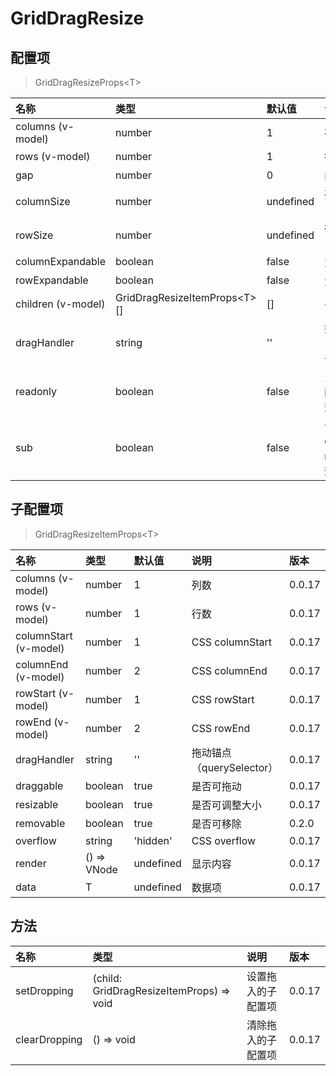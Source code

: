 # GridDragResize

## 配置项

> GridDragResizeProps&lt;T&gt;

| 名称               | 类型                               | 默认值    | 说明                                             | 版本   |
| :----------------- | :--------------------------------- | :-------- | :----------------------------------------------- | :----- |
| columns (v-model)  | number                             | 1         | 列数                                             | 0.0.17 |
| rows (v-model)     | number                             | 1         | 行数                                             | 0.0.17 |
| gap                | number                             | 0         | 间隙                                             | 0.0.17 |
| columnSize         | number                             | undefined | 列宽，undefined 相当于 1fr                       | 0.0.17 |
| rowSize            | number                             | undefined | 行高，undefined 相当于 1fr                       | 0.0.17 |
| columnExpandable   | boolean                            | false     | 允许向右扩展列数                                 | 0.0.17 |
| rowExpandable      | boolean                            | false     | 允许向下扩展行数                                 | 0.0.17 |
| children (v-model) | GridDragResizeItemProps&lt;T&gt;[] | []        | 子配置项                                         | 0.0.17 |
| dragHandler        | string                             | ''        | 拖动锚点（querySelector），子组件优先级更高      | 0.0.17 |
| readonly           | boolean                            | false     | 只读，true 将禁用子配置项的可拖动和可调整大小    | 0.0.17 |
| sub                | boolean                            | false     | 嵌套组件, columnExpandable、rowExpandable 将失效 | 0.0.17 |

## 子配置项

> GridDragResizeItemProps&lt;T&gt;

| 名称                  | 类型        | 默认值    | 说明                      | 版本   |
| :-------------------- | :---------- | :-------- | :------------------------ | :----- |
| columns (v-model)     | number      | 1         | 列数                      | 0.0.17 |
| rows (v-model)        | number      | 1         | 行数                      | 0.0.17 |
| columnStart (v-model) | number      | 1         | CSS columnStart           | 0.0.17 |
| columnEnd (v-model)   | number      | 2         | CSS columnEnd             | 0.0.17 |
| rowStart (v-model)    | number      | 1         | CSS rowStart              | 0.0.17 |
| rowEnd (v-model)      | number      | 2         | CSS rowEnd                | 0.0.17 |
| dragHandler           | string      | ''        | 拖动锚点（querySelector） | 0.0.17 |
| draggable             | boolean     | true      | 是否可拖动                | 0.0.17 |
| resizable             | boolean     | true      | 是否可调整大小            | 0.0.17 |
| removable             | boolean     | true      | 是否可移除                | 0.2.0  |
| overflow              | string      | 'hidden'  | CSS overflow              | 0.0.17 |
| render                | () => VNode | undefined | 显示内容                  | 0.0.17 |
| data                  | T           | undefined | 数据项                    | 0.0.17 |

## 方法

| 名称          | 类型                                        | 说明               | 版本   |
| :------------ | :------------------------------------------ | :----------------- | :----- |
| setDropping   | (child: GridDragResizeItemProps) =&gt; void | 设置拖入的子配置项 | 0.0.17 |
| clearDropping | () =&gt; void                               | 清除拖入的子配置项 | 0.0.17 |
